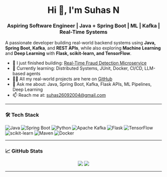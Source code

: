 <h1 align="center">Hi 👋, I'm Suhas N</h1>
<h3 align="center">Aspiring Software Engineer | Java + Spring Boot | ML | Kafka | Real-Time Systems</h3>

A passionate developer building real-world backend systems using **Java, Spring Boot, Kafka**, and **REST APIs**, while also exploring **Machine Learning** and **Deep Learning** with **Flask, scikit-learn, and TensorFlow**.

- 🔭 I just finished building: [Real-Time Fraud Detection Microservice](https://github.com/Suhas2609/Real-Time-Fraud-Detection-Microservice)
- 🌱 Currently learning: Distributed Systems, JUnit, Docker, CI/CD, LLM-based agents
- 👨‍💻 All my real-world projects are here on [GitHub](https://github.com/Suhas2609)
- 💬 Ask me about: Java, Spring Boot, Kafka, Flask APIs, ML Pipelines, Deep Learning
- 📫 Reach me at: suhas26092004@gmail.com

---

### 🛠️ Tech Stack

![Java](https://img.shields.io/badge/Java-21-blue)
![Spring Boot](https://img.shields.io/badge/Spring_Boot-3.5.3-green)
![Python](https://img.shields.io/badge/Python-3.10-yellow)
![Apache Kafka](https://img.shields.io/badge/Kafka-Streaming-black)
![Flask](https://img.shields.io/badge/Flask-ML_API-black)
![TensorFlow](https://img.shields.io/badge/TensorFlow-Deep_Learning-orange)
![scikit-learn](https://img.shields.io/badge/scikit--learn-Machine_Learning-blueviolet)
![Maven](https://img.shields.io/badge/Maven-Build-red)
![Docker](https://img.shields.io/badge/Docker-Containerization-blue)

---

### 📈 GitHub Stats

<p align="center">
  <img src="https://github-readme-stats.vercel.app/api?username=Suhas2609&show_icons=true&theme=tokyonight" />
  <img src="https://github-readme-streak-stats.herokuapp.com?user=Suhas2609&theme=tokyonight" />
</p>

---
